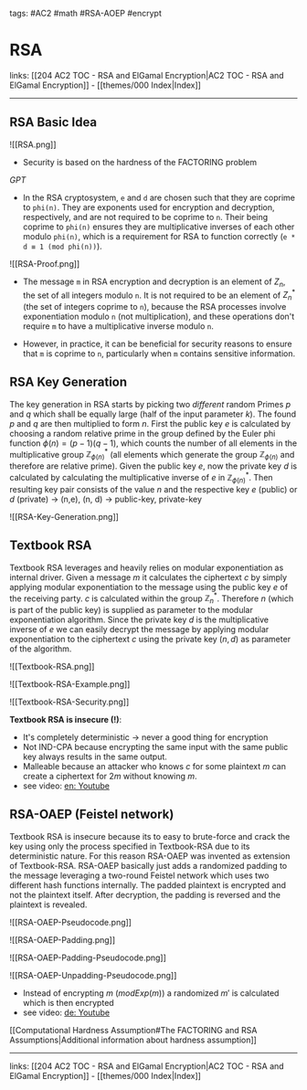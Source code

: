 tags: #AC2 #math #RSA-AOEP #encrypt

# RSA

links: [[204 AC2 TOC - RSA and ElGamal Encryption|AC2 TOC - RSA and ElGamal Encryption]] - [[themes/000 Index|Index]]

---
## RSA Basic Idea

![[RSA.png]]

- Security is based on the hardness of the FACTORING problem

*GPT*
- In the RSA cryptosystem, `e` and `d` are chosen such that they are coprime to `phi(n)`. They are exponents used for encryption and decryption, respectively, and are not required to be coprime to `n`. Their being coprime to `phi(n)` ensures they are multiplicative inverses of each other modulo `phi(n)`, which is a requirement for RSA to function correctly (`e * d ≡ 1 (mod phi(n))`).

![[RSA-Proof.png]]

- The message `m` in RSA encryption and decryption is an element of $Z_n$, the set of all integers modulo `n`. It is not required to be an element of $Z_n^*$ (the set of integers coprime to `n`), because the RSA processes involve exponentiation modulo `n` (not multiplication), and these operations don't require `m` to have a multiplicative inverse modulo `n`.

- However, in practice, it can be beneficial for security reasons to ensure that `m` is coprime to `n`, particularly when `m` contains sensitive information.

## RSA Key Generation

The key generation in RSA starts by picking two *different* random Primes $p$ and $q$ which shall be equally large (half of the input parameter $k$). The found $p$ and $q$ are then multiplied to form $n$. First the public key $e$ is calculated by choosing a random relative prime in the group defined by the Euler phi function $\phi(n) = (p-1)(q-1)$, which counts the number of all elements in the multiplicative group $\mathbb{Z}_{\phi(n)}^{*}$ (all elements which generate the group $\mathbb{Z}_{\phi(n)}$ and therefore are relative prime). Given the public key $e$, now the private key $d$ is calculated by calculating the multiplicative inverse of $e$ in $\mathbb{Z}_{\phi(n)}^{*}$. Then resulting key pair consists of the value $n$ and the respective key $e$ (public) or $d$ (private) -> (n,e), (n, d) -> public-key, private-key

![[RSA-Key-Generation.png]]

## Textbook RSA

Textbook RSA leverages and heavily relies on modular exponentiation as internal driver. Given a message $m$ it calculates the ciphertext $c$ by simply applying modular exponentiation to the message using the public key $e$ of the receiving party. $c$ is calculated within the group $\mathbb{Z}_n^{*}$. Therefore $n$ (which is part of the public key) is supplied as parameter to the modular exponentiation algorithm. Since the private key $d$ is the multiplicative inverse of $e$ we can easily decrypt the message by applying modular exponentiation to the ciphertext $c$ using the private key $(n, d)$ as parameter of the algorithm.

![[Textbook-RSA.png]]

![[Textbook-RSA-Example.png]]

![[Textbook-RSA-Security.png]]

**Textbook RSA is insecure (!)**:

- It's completely deterministic -> never a good thing for encryption
- Not IND-CPA because encrypting the same input with the same public key always results in the same output.
- Malleable because an attacker who knows $c$ for some plaintext $m$ can create a ciphertext for $2m$ without knowing $m$.
- see video: [en: Youtube](https://www.youtube.com/watch?v=M7kEpw1tn50)

## RSA-OAEP (Feistel network)
Textbook RSA is insecure because its to easy to brute-force and crack the key using only the process specified in Textbook-RSA due to its deterministic nature. For this reason RSA-OAEP was invented as extension of Textbook-RSA. RSA-OAEP basically just adds a randomized padding to the message leveraging a two-round Feistel network which uses two different hash functions internally. The padded plaintext is encrypted and not the plaintext itself. After decryption, the padding is reversed and the plaintext is revealed.

![[RSA-OAEP-Pseudocode.png]]

![[RSA-OAEP-Padding.png]]

![[RSA-OAEP-Padding-Pseudocode.png]]

![[RSA-OAEP-Unpadding-Pseudocode.png]]

- Instead of encrypting $m$ ($modExp(m)$) a randomized $m'$ is calculated which is then encrypted
- see video: [de: Youtube](https://www.youtube.com/watch?v=WISyWBimSFY)

[[Computational Hardness Assumption#The FACTORING and RSA Assumptions|Additional information about hardness assumption]]

---
links: [[204 AC2 TOC - RSA and ElGamal Encryption|AC2 TOC - RSA and ElGamal Encryption]] - [[themes/000 Index|Index]]